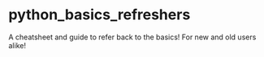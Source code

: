 # python_basics_refreshers

A cheatsheet and guide to refer back to the basics! For new and old users alike!